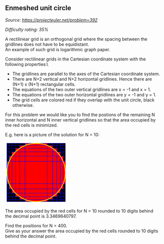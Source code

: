Enmeshed unit circle
--------------------

*Source: https://projecteuler.net/problem=392*


*Difficulty rating: 35%*

A rectilinear grid is an orthogonal grid where the spacing between the
gridlines does not have to be equidistant.\
 An example of such grid is logarithmic graph paper.

Consider rectilinear grids in the Cartesian coordinate system with the
following properties:\

-   The gridlines are parallel to the axes of the Cartesian coordinate
    system.
-   There are N+2 vertical and N+2 horizontal gridlines. Hence there are
    (N+1) x (N+1) rectangular cells.
-   The equations of the two outer vertical gridlines are x = -1 and x =
    1.
-   The equations of the two outer horizontal gridlines are y = -1 and y
    = 1.
-   The grid cells are colored red if they overlap with the unit circle,
    black otherwise.

For this problem we would like you to find the postions of the remaining
N inner horizontal and N inner vertical gridlines so that the area
occupied by the red cells is minimized.

E.g. here is a picture of the solution for N = 10:

![p392\_gridlines.png](img/p392_gridlines.png)

The area occupied by the red cells for N = 10 rounded to 10 digits
behind the decimal point is 3.3469640797.

Find the positions for N = 400.\
 Give as your answer the area occupied by the red cells rounded to 10
digits behind the decimal point.
